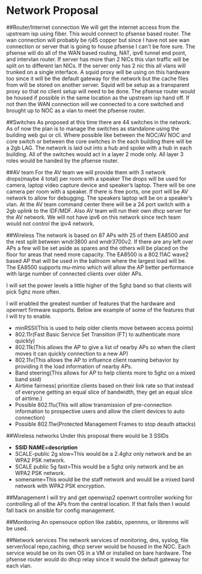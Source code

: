 # Network Proposal
##Router/Internet connection
We will get the internet access from the upstream isp using fiber. This would connect to pfsense based router. The wan connection will probably be rj45 copper but since I have not see wan connection or server that is going to house pfsense I can't be fore sure. The pfsense will do all of the WAN based routing, NAT, ipv6 tunnel end point, and intervlan router. If server has more than 2 NICs this vlan traffic will be split on to different lan NICs. If the server only has 2 nic this all vlans will trunked on a single interface. A squid proxy will be using on this hardware too since it will be the default gateway for the network but the cache files from will be stored on another server. Squid will be setup as a transparent proxy so that no client setup will need to be done. The pfsense router would be housed if possible in the same location as the upstream isp hand off. If not then the WAN connection will we connected to a core switched and brought up to NOC as a vlan to meet the pfsense router.


##Switches
As proposed at this time there are 44 switches in the network. As of now the plan is to manage the switches as standalone using the building web gui or cli. Where possible like between the NOC/AV NOC and core switch or between the core switches in the each building there will be a 2gb LAG. The network is laid out into a hub and spoke with a hub in each building.  All of the switches would act in a layer 2 mode only. All layer 3 roles would be handed by the pfsense router.


##AV team
For the AV team we will provide them with 3 network drops(maybe 4 total) per room with a speaker  The drops will be used for camera, laptop video capture device and speaker’s laptop. There will be one camera per room with a speaker. If there is free ports, one port will be AV network to allow for debugging. The speakers laptop will be on a speaker’s vlan. At the AV team command center there will be a 24 port switch with a 2gb uplink to the IDF/MDF. Also AV team will run their own dhcp server for the AV  network. We will not have ipv6 on this network since tech team would not control the ipv4 network.


##Wireless
The network is based on 87 APs with 25 of them  EA8500 and the rest split between wndr3800 and wndr3700v2. If there are any left over APs a few will be set aside as spares and the others will be placed on the floor for areas that need more capacity. The EA8500 is a 802.11AC wave2 based AP that will be used in the ballroom where the largest load will be. The EA8500 supports mu-mimo which will allow the AP better performance with large number of connected clients over older APs.


I will set the power levels a little higher of the 5ghz band so that clients will pick 5ghz more often. 


I will enabled the greatest number of features that the hardware and openwrt firmware supports. Below are example of some of the features that I will try to enable.
- minRSSI(This is used to help older clients move between access points)
- 802.11r(Fast Basic Service Set Transition (FT) to authenticate more quickly)
- 802.11k(This allows the AP to give a list of nearby APs so when the client moves it can quickly connection to a new AP)
- 802.11v(This allows the AP to influence client roaming behavior by providing it the load information of nearby APs.
- Band steering(This allows for AP to help clients more to 5ghz on a mixed band ssid)
- Airtime fairness( prioritize clients based on their link rate so that instead of everyone getting an equal slice of bandwidth, they get an equal slice of airtime.)
- Possible 802.11u(This will allow transmission of pre-connection information to prospective users and allow the client devices to auto connection)
- Possible 802.11w(Protected Management Frames to stop deauth attacks)


##Wireless networks
Under this proposal there would be 3 SSIDs 
- **SSID NAME=description**
- SCALE-public 2g slow=This would be a 2.4ghz only network and be an WPA2 PSK network.
- SCALE public 5g fast=This would be a 5ghz only network and be an WPA2 PSK network.
- somename=This would be the staff network and would be a mixed band network with WPA2 PSK encryption.


##Management
I will try and get  openwisp2 openwrt controller working for controlling all of the APs from the central location.  If that fails then I would fall back on  ansible for config management. 


##Monitoring
An opensouce option like zabbix, opennms, or librenms will be used. 


##Network services
The network services of monitoring, dns, syslog, file server/local repo,caching, dhcp server would be housed in the NOC. Each service would be on its own OS in a VM or installed on bare hardware. The pfsense router  would do dhcp relay since it would the default gateway for each vlan.






